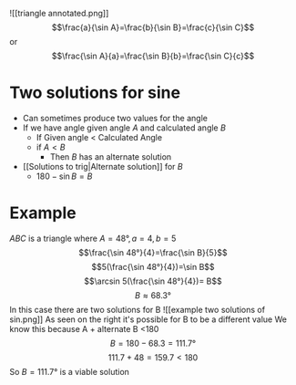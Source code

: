 ![[triangle annotated.png]]
$$\frac{a}{\sin A}=\frac{b}{\sin B}=\frac{c}{\sin C}$$
or 
$$\frac{\sin A}{a}=\frac{\sin B}{b}=\frac{\sin C}{c}$$
# Two solutions for sine
- Can sometimes produce two values for the angle
- If we have angle given angle $A$ and calculated angle $B$
	- If Given angle < Calculated Angle
	- if $A<B$
		- Then $B$ has an alternate solution
- [[Solutions to trig|Alternate solution]] for $B$
	-  $180-\sin B =B$  
# Example
$ABC$ is a triangle where $A =48°,a=4,b=5$
$$\frac{\sin 48°}{4}=\frac{\sin B}{5}$$
$$5(\frac{\sin 48°}{4})=\sin B$$
$$\arcsin 5(\frac{\sin 48°}{4})= B$$
$$B \approx 68.3°$$
In this case there are two solutions for B
![[example two solutions of sin.png]]
As seen on the right it's possible for B to be a different value
We know this because A + alternate B <180
$$B = 180-68.3=111.7°$$
$$ 111.7+48=159.7<180$$
So $B=111.7°$ is a viable solution